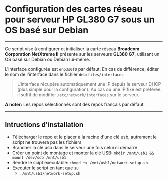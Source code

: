 # Configuration des cartes réseau pour serveur HP GL380 G7 sous un OS basé sur Debian
----
Ce script vise à configurer et initialiser la carte réseau **Broadcom Corporation NetXtreme II** présente sur les serveurs **GL380 G7**, utilisant un OS basé sur Debian ou Debian lui-même.

L'interface configurée est `enp3s0f0` par défaut. En cas de différence, éditer le nom de l'interface dans le fichier `debifiles/interfaces`
>L'interface récupère automatiquement une IP depuis le serveur DHCP (plus simple pour la configuration). Au cas ou une IP fixe est préférée, il suffit de modifier `/etc/network/interfaces` sur le serveur.

**A noter:** Les repos sélectionnés sont des repos français par défaut.

---
## Intructions d'installation
* Télécharger le repo et le placer à la racine d'une clé usb, autrement le script ne trouvera pas les fichiers
* Brancher la clé usb dans le serveur une fois celui ci démarré
* Créer un point de montage et monter la clé USB: `mkdir /mnt/usb1 && mount /dev/sdb /mnt/usb1`
* Rendre le scipt executable: `chmod +x /mnt/usb1/network-setup.sh`
* Executer le script en tant que `su`
    * `./mnt/usb1/network-setup.sh`